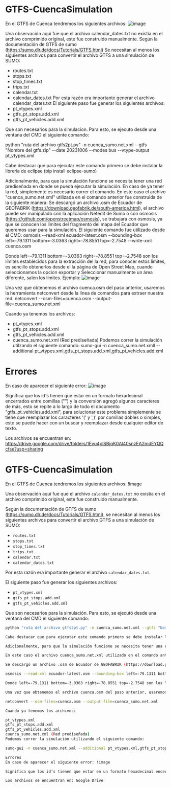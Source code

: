 # GTFS-CuencaSimulation
En el GTFS de Cuenca tendremos los siguientes archivos:
![image](https://github.com/AnaMarcillo/GTFS-CuencaSimulation/assets/138828744/f28e2862-44cf-4f61-be65-cada64989ff1)

Una observación aquí fue que el archivo calendar_dates.txt no existía en el archivo comprimido original, este fue construido manualmente.
Según la documentación de GTFS de sumo (https://sumo.dlr.de/docs/Tutorials/GTFS.html)
Se necesitan al menos los siguientes archivos para convertir el archivo GTFS a una simulación de SUMO:
- routes.txt 
- stops.txt
- stop_times.txt
- trips.txt
- calendar.txt
- calendar_dates.txt
Por esta razón era importante generar el archivo calendar_dates.txt
El siguiente paso fue generar los siguientes archivos:
- pt_vtypes.xml
- gtfs_pt_stops.add.xml
- gtfs_pt_vehicles.add.xml

Que son necesarios para la simulacion. Para esto, se ejecuto desde una ventana del CMD el siguiente comando:

python "ruta del archivo gtfs2pt.py" -n cuenca_sumo.net.xml --gtfs "Nombre del gtfs.zip" --date 20231006 --modes bus --vtype-output pt_vtypes.xml

Cabe destacar que para ejecutar este comando primero se debe instalar la libreria de eclipse (pip install eclipse-sumo)

Adicionalmente, para que la simulación funcione se necesita tener una red prediseñada en donde se pueda ejecutar la simulación. En caso de ya tener la red, simplemente es necesario correr el comando.
En este caso el archivo "cuenca_sumo.net.xml" utilizada en el comando anterior fue construida de la siguiente manera:
Se descargó un archivo .osm de Ecuador de GEOFABRIK (https://download.geofabrik.de/south-america.html), el archivo puede ser manipulado con la aplicación Netedit de Sumo o con osmosis (https://github.com/openstreetmap/osmosis), se trabajará con osmosis, ya que se conocen los límites del fragmento del mapa del Ecuador que queremos usar para la simulación. El siguiente comando fue utilizado desde el CMD:
osmosis --read-xml ecuador-latest.osm --bounding-box left=-79.1311 bottom=-3.0363 right=-78.8551 top=-2.7548 --write-xml cuenca.osm

Donde left=-79.1311 bottom=-3.0363 right=-78.8551 top=-2.7548 son los límites establecidos para la extracción del la red, para conocer estos límites, es sencillo obtenerlos desde el la página de Open Street Map, cuando seleccionamos la opcion exportar y Seleccionar manualmente un área diferente, salen los límites. Ejemplo:
![image](https://github.com/AnaMarcillo/GTFS-CuencaSimulation/assets/138828744/541e9580-acc2-4885-b39c-79162930935d)

Una vez que obtenemos el archivo cuenca.osm del paso anterior, usaremos la herramienta netconvert desde la línea de comandos para extraer nuestra red:
netconvert --osm-files=cuenca.osm --output-file=cuenca_sumo.net.xml

Cuando ya tenemos los archivos:
- pt_vtypes.xml
- gtfs_pt_stops.add.xml
- gtfs_pt_vehicles.add.xml
- cuenca_sumo.net.xml (Red prediseñada)
Podemos correr la simulación utilzando el siguiente comando:
sumo-gui -n cuenca_sumo.net.xmll --additional pt_vtypes.xml,gtfs_pt_stops.add.xml,gtfs_pt_vehicles.add.xml

# Errores

En caso de aparecer el siguiente error:
![image](https://github.com/AnaMarcillo/GTFS-CuencaSimulation/assets/138828744/5a6ec4c2-bef2-4261-b7fe-1fad7228dc64)

Significa que los id's tienen que estar en un formato hexadecimal encerrados entre comillas ("") y la conversión agregó algunos caracteres de más, esto se repite a lo largo de todo el documento "gtfs_pt_vehicles.add.xml", para solucionar este problema simplemente se tiene que reemplazar los caracteres '(' y ',)' por comillas dobles o simples, esto se puede hacer con un buscar y reemplazar desde cualquier editor de texto.

Los archivos se encuentran en:
https://drive.google.com/drive/folders/1Evu4plSBjqK0Al40snzEA2mdEYQQcfse?usp=sharing



# GTFS-CuencaSimulation

En el GTFS de Cuenca tendremos los siguientes archivos:
!image

Una observación aquí fue que el archivo `calendar_dates.txt` no existía en el archivo comprimido original, este fue construido manualmente.

Según la documentación de GTFS de sumo (https://sumo.dlr.de/docs/Tutorials/GTFS.html), se necesitan al menos los siguientes archivos para convertir el archivo GTFS a una simulación de SUMO:
- `routes.txt`
- `stops.txt`
- `stop_times.txt`
- `trips.txt`
- `calendar.txt`
- `calendar_dates.txt`

Por esta razón era importante generar el archivo `calendar_dates.txt`.

El siguiente paso fue generar los siguientes archivos:
- `pt_vtypes.xml`
- `gtfs_pt_stops.add.xml`
- `gtfs_pt_vehicles.add.xml`

Que son necesarios para la simulación. Para esto, se ejecutó desde una ventana del CMD el siguiente comando:

```bash
python "ruta del archivo gtfs2pt.py" -n cuenca_sumo.net.xml --gtfs "Nombre del gtfs.zip" --date 20231006 --modes bus --vtype-output pt_vtypes.xml

Cabe destacar que para ejecutar este comando primero se debe instalar la librería de eclipse (pip install eclipse-sumo).

Adicionalmente, para que la simulación funcione se necesita tener una red prediseñada en donde se pueda ejecutar la simulación. En caso de ya tener la red, simplemente es necesario correr el comando.

En este caso el archivo cuenca_sumo.net.xml utilizado en el comando anterior fue construido de la siguiente manera:

Se descargó un archivo .osm de Ecuador de GEOFABRIK (https://download.geofabrik.de/south-america.html), el archivo puede ser manipulado con la aplicación Netedit de Sumo o con osmosis (https://github.com/openstreetmap/osmosis). Se trabajará con osmosis, ya que se conocen los límites del fragmento del mapa del Ecuador que queremos usar para la simulación. El siguiente comando fue utilizado desde el CMD:

osmosis --read-xml ecuador-latest.osm --bounding-box left=-79.1311 bottom=-3.0363 right=-78.8551 top=-2.7548 --write-xml cuenca.osm

Donde left=-79.1311 bottom=-3.0363 right=-78.8551 top=-2.7548 son los límites establecidos para la extracción de la red. Para conocer estos límites, es sencillo obtenerlos desde la página de Open Street Map, cuando seleccionamos la opción exportar y “Seleccionar manualmente un área diferente”, salen los límites. Ejemplo: !image

Una vez que obtenemos el archivo cuenca.osm del paso anterior, usaremos la herramienta netconvert desde la línea de comandos para extraer nuestra red:

netconvert --osm-files=cuenca.osm --output-file=cuenca_sumo.net.xml

Cuando ya tenemos los archivos:

pt_vtypes.xml
gtfs_pt_stops.add.xml
gtfs_pt_vehicles.add.xml
cuenca_sumo.net.xml (Red prediseñada)
Podemos correr la simulación utilizando el siguiente comando:

sumo-gui -n cuenca_sumo.net.xml --additional pt_vtypes.xml,gtfs_pt_stops.add.xml,gtfs_pt_vehicles.add.xml

Errores
En caso de aparecer el siguiente error: !image

Significa que los id’s tienen que estar en un formato hexadecimal encerrados entre comillas (“”) y la conversión agregó algunos caracteres de más. Esto se repite a lo largo de todo el documento gtfs_pt_vehicles.add.xml. Para solucionar este problema simplemente se tiene que reemplazar los caracteres ‘(’ y ‘,)’ por comillas dobles o simples. Esto se puede hacer con un buscar y reemplazar desde cualquier editor de texto.

Los archivos se encuentran en: Google Drive


